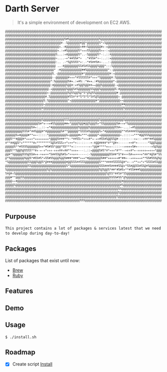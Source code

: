 # Darth Server

> It's a simple environment of development on EC2 AWS.

![](darth-ascii.png)

## Purpouse

```
This project contains a lot of packages & services latest that we need to develop during day-to-day!
```

## Packages

List of packages that exist until now:

* [Brew](https://brew.sh/)
* [Ruby](https://www.ruby-lang.org/pt/documentation/installation/)

## Features

## Demo

## Usage

```
$ ./install.sh
```
## Roadmap

- [x] Create script [Install](#install.sh)
